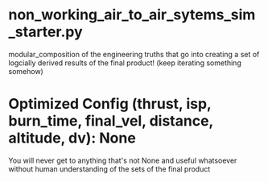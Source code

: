 # non_working_air_to_air_sytems_sim_starter.py

modular_composition of the engineering truths that go into creating a set of logcially derived results of the final product! (keep iterating something somehow)

# Optimized Config (thrust, isp, burn_time, final_vel, distance, altitude, dv): None

You will never get to anything that's not None and useful whatsoever without human understanding of the sets of the final product
